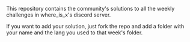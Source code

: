 This repository contains the community's solutions to all the weekly challenges in where_is_x's discord server.

If you want to add your solution, just fork the repo and add a folder with your name and the lang you used to that week's folder.
